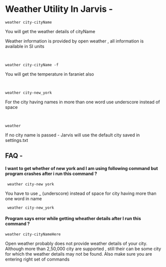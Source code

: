 # Weather Utility In Jarvis - 

```
weather city-cityName
```
You will get the weather details of cityName  

Weather information is provided by open weather , all information is available in SI units  

&nbsp;
```
weather city-cityName -f
```
You will get the temperature in faraniet also  

&nbsp;
```
weather city-new_york 
```
For the city having names in more than one word use underscore instead of space

&nbsp;
```
weather
```
If no city name is passed - Jarvis will use the default city saved in settings.txt


## FAQ - 

####  I want to get whether of new york and I am using following command but program crashes after i run this command ? 

``` weather city-new york```

You have to use _ (underscore) instead of space for city having more than one word in name

``` weather city-new_york```


#### Program says error while getting wheather details after I run this command ?

``` weather city-cityNameHere ```

Open weather probably does not provide weather details of your city. Although more than 2,50,000 city are supported , still their can be some city for which the weather details may not be found. Also make sure you are entering right set of commands

